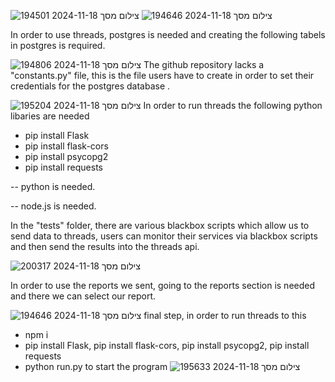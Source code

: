 
![צילום מסך 2024-11-18 194501](https://github.com/user-attachments/assets/7324896a-e42d-4b61-bf95-2b4c750f1c49)
![צילום מסך 2024-11-18 194646](https://github.com/user-attachments/assets/b557230f-28c5-40da-8509-0a9a9eb4b1b9)

In order to use threads, postgres is needed and creating the following tabels in postgres is required.

![צילום מסך 2024-11-18 194806](https://github.com/user-attachments/assets/1d8f615b-bb87-4f54-9952-928374d1731b)
The github repository lacks a "constants.py" file, this is the file users have to create in order to set their credentials for the postgres database .

![צילום מסך 2024-11-18 195204](https://github.com/user-attachments/assets/3e7dd59d-8f6f-423e-b1a9-475531952830)
In order to run threads the following python libaries are needed

* pip install Flask
* pip install flask-cors
* pip install psycopg2
* pip install requests

-- python is needed.

-- node.js is needed.

In the "tests" folder, there are various blackbox scripts which allow us to send data to threads, users can monitor their services via blackbox scripts and then send the results into the threads api.

![צילום מסך 2024-11-18 200317](https://github.com/user-attachments/assets/ebf29a7d-bad6-4c2f-b1bf-63357b0a4bfb)

In order to use the reports we sent, going to the reports section is needed and there we can select our report.

![צילום מסך 2024-11-18 194646](https://github.com/user-attachments/assets/2220464a-2ebc-406e-8519-58e5d56ab6c8)
final step, in order to run threads to this
* npm i
* pip install Flask, pip install flask-cors, pip install psycopg2, pip install requests
* python run.py to start the program
![צילום מסך 2024-11-18 195633](https://github.com/user-attachments/assets/32e70265-0026-4fe6-9f17-bcbe163ad594)

  
